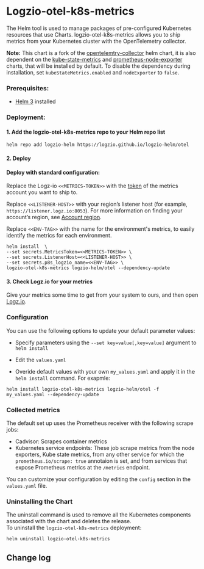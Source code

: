 
# Logzio-otel-k8s-metrics

The Helm tool is used to manage packages of pre-configured Kubernetes resources that use Charts.
logzio-otel-k8s-metrics allows you to ship metrics from your Kubernetes cluster with the OpenTelemetry collector.

**Note:** This chart is a fork of the [opentelemtry-collector](https://github.com/open-telemetry/opentelemetry-helm-charts/tree/main/charts/opentelemetry-collector) helm chart, it is also dependent on the [kube-state-metrics](https://github.com/kubernetes/kube-state-metrics/tree/master/charts/kube-state-metrics) and [prometheus-node-exporter](https://github.com/helm/charts/tree/master/stable/prometheus-node-exporter) charts, that will be installed by default. To disable the dependency during installation, set `kubeStateMetrics.enabled` and `nodeExporter` to `false`.

### Prerequisites:
* [Helm 3](https://helm.sh/docs/intro/install/) installed


### Deployment:

#### 1. Add the logzio-otel-k8s-metrics repo to your Helm repo list

```shell
helm repo add logzio-helm https://logzio.github.io/logzio-helm/otel
```

#### 2. Deploy


#### Deploy with standard configuration:  

Replace the Logz-io `<<METRICS-TOKEN>>` with the [token](https://app.logz.io/#/dashboard/settings/general) of the metrics account you want to ship to.

Replace `<<LISTENER-HOST>>` with your region’s listener host (for example, `https://listener.logz.io:8053`). For more information on finding your account’s region, see [Account region](https://docs.logz.io/user-guide/accounts/account-region.html).

Replace `<<ENV-TAG>>` with the name for the environment's metrics, to easily identify the metrics for each environment.

```
helm install  \
--set secrets.MetricsToken=<<METRICS-TOKEN>> \
--set secrets.ListenerHost=<<LISTENER-HOST>> \
--set secrets.p8s_logzio_name=<<ENV-TAG>> \
logzio-otel-k8s-metrics logzio-helm/otel --dependency-update
```

#### 3. Check Logz.io for your metrics

Give your metrics some time to get from your system to ours, and then open [Logz.io](https://app.logz.io/).


### Configuration

You can use the following options to update your default parameter values: 

* Specify parameters using the `--set key=value[,key=value]` argument to `helm install`

* Edit the `values.yaml`

* Overide default values with your own `my_values.yaml` and apply it in the `helm install` command. For exapmle:

```
helm install logzio-otel-k8s-metrics logzio-helm/otel -f my_values.yaml --dependency-update
```

### Collected metrics

The default set up uses the Prometheus receiver with the following scrape jobs:
* Cadvisor: Scrapes container metrics
* Kubernetes service endpoints: These job scrape metrics from the node exporters, Kube state metrics, from any other service for which the `prometheus.io/scrape: true` annotaion is set, and from services that expose Prometheus metrics at the `/metrics` endpoint.

You can customize your configuration by editing the `config` section in the `values.yaml` file.

### Uninstalling the Chart

The uninstall command is used to remove all the Kubernetes components associated with the chart and deletes the release.  
To uninstall the `logzio-otel-k8s-metrics` deployment:

```shell
helm uninstall logzio-otel-k8s-metrics
```


## Change log
